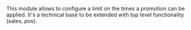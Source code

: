 This module allows to configure a limit on the times a promotion can be
applied. It's a technical base to be extended with top level
functionality (sales, pos).
